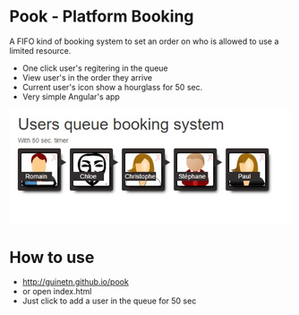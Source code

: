 # Pook - Platform Booking

A FIFO kind of booking system to set an order on who is allowed to use a limited resource.  

- One click user's regitering in the queue  
- View user's in the order they arrive
- Current user's icon show a hourglass for 50 sec.  
- Very simple Angular's app  

![pook](doc/pook01.jpg)

# How to use

- http://guinetn.github.io/pook
- or open index.html  
- Just click to add a user in the queue for 50 sec  
